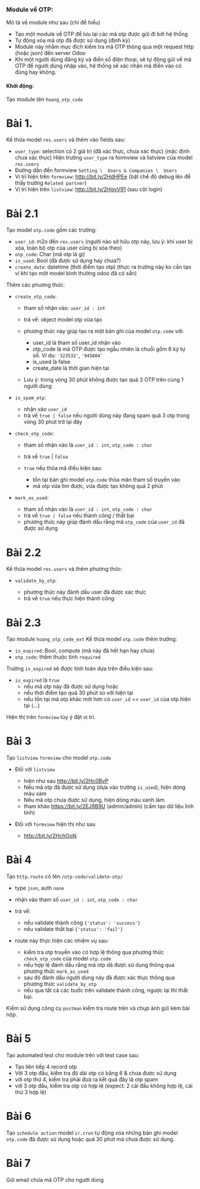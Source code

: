 ### Module về OTP:

Mô tà về module như sau (chỉ để hiểu)
- Tạo một module về OTP để lưu lại các mã otp được gửi đi bởi hệ thống
- Tự động xóa mã otp đã được sử dụng (định kỳ)
- Module này nhằm mục đích kiểm tra mã OTP thông qua một request http (hoặc json) đến server Odoo
- Khi một người dùng đăng ký và điền số điện thoại, sẽ tự động gửi về mã OTP để người dùng nhập vào, hệ thống sẽ xác nhận mã điền vào có đúng hay không.

#### Khởi động:
Tạo module tên `hoang_otp_code`


# Bài 1.
Kế thừa model `res.users` và thêm vào fields sau:

- `user_type`: selection có 2 giá trị (đã xác thực, chưa xác thực) (mặc định chưa xác thực)
Hiện trường `user_type` ra formview và listview của model `res.users`
- Đường dẫn đến formview `Setting \  Users & Companies \  Users`
- Vị trí hiện trên `formview`: http://bit.ly/2HdHPEe (bật chế độ debug lên để thấy trường `Related partner`)
- Vị trí hiện trên `listview`: http://bit.ly/2HgyV91 (sau cột login)

# Bài 2.1
Tạo model `otp.code` gồm các trường:

+ `user_id`: m2o đến `res.users` (người nào sở hữu otp này, lưu ý: khi user bị xóa, toàn bộ otp của user cũng bị xóa theo)
+ `otp_code`: Char (mã otp là gì)
+ `is_used`: Bool (đã được sử dụng hay chưa?)
+ `create_date`: datetime (thời điểm tạo otp) (thực ra trường này ko cần tạo vì khi tạo một model bình thường odoo đã có sẵn)

Thêm các phương thức:
+ `create_otp_code`: 

	- tham số nhận vào: `user_id : int`
	- trả về: object model otp vừa tạo
	- phương thức này giúp tạo ra một bản ghi của model `otp.code` với:
	
		* user_id là tham số user_id nhận vào
		* otp_code là mã OTP được tạo ngẫu nhiên là chuỗi gồm 6 ký tự số. Ví dụ: `'323532'`, `'945804'`
		* is_used là false
		* create_date là thời gian hiện tại
	
	- Lưu ý: trong vòng 30 phút không được tạo quá 3 OTP trên cùng 1 người dùng
	
+ `is_spam_otp`:
	- nhận vào `user_id`
	- trả về `true | false` nếu người dùng này đang spam quá 3 otp trong vòng 30 phút trở lại đây
		
+ `check_otp_code`:

	- tham số nhận vào là `user_id : int`, `otp_code : char`
	- trả về `true` | `false`
	- `true` nếu thỏa mã điều kiện sau:
	
		* tồn tại bản ghi model `otp.code` thỏa mãn tham số truyền vào
		* mã otp vừa tìm được, vừa được tạo không quá 2 phút
		
+ `mark_as_used`:
	- tham số nhận vào là `user_id : int`, `otp_code : char`
	- trả về `true | false` nếu thành công / thất bại
	- phương thức này giúp đánh dấu rằng mã `otp_code` của `user_id` đã được sử dụng

# Bài 2.2
Kế thừa model `res.users` và thêm phương thức:
+ `validate_by_otp`:

	- phương thức này đánh dấu user đã được xác thực
	- trả về `true` nếu thực hiện thành công

# Bài 2.3
Tạo module `hoang_otp_code_ext`
Kế thừa model `otp.code` thêm trường:

- `is_expired`: Bool, compute (mã này đã hết hạn hay chưa)
- `otp_code`: thêm thuộc tính `required`
	
Trường `is_expired` sẽ được tính toán dựa trên điều kiện sau:
+  `is_expired` là `true`  
	- nếu mã otp này đã được sử dụng hoặc
	- nếu thời điểm tạo quá 30 phút so với hiện tại
	- nếu tồn tại mã otp khác mới hơn có `user_id` == `user_id` của otp hiện tại (...)

Hiện thị trên `formview` tùy ý đặt vị trí.

# Bài 3
Tạo `listview` `formview` cho model `otp.code`

+ Đối với `listview`

	- hiện như sau http://bit.ly/2Hc0BvP
	- Nếu mã otp đã được sử dụng (dựa vào trường `is_used`), hiện dòng màu xám
	- Nếu mã otp chưa được sử dụng, hiện dòng màu xanh làm 
	- tham khảo https://bit.ly/2EJ9B9U (admin/admin) (cấm tạo dữ liệu linh tinh)
+ Đối với `formview` hiện thị như sau

	- http://bit.ly/2HchOoN


# Bài 4
Tạo `http.route` có tên `/otp-code/validete-otp/`
+ type `json`, auth `none`
+ nhận vào tham số `user_id : int`, `otp_code : char`
+ trả về: 

	- nếu validate thành công `{'status': 'success'}`
	- nếu validate thất bại `{'status': 'fail'}`
	
+ route này thực hiện các nhiệm vụ sau:

	- kiểm tra otp truyền vào có hợp lệ thông qua phương thức `check_otp_code` của model `otp.code`
	- nếu hợp lệ đánh dấu rằng mã otp dã được sử dụng thông qua phương thức `mark_as_used`
	- sau đó đánh dấu người dùng này đã được xác thực thông qua phương thức `validate_by_otp`
	- nếu qua tất cả các bước trên validate thành công, ngược lại thì thất bại.
	
Kiểm sử dụng công cụ `postman` kiểm tra route trên và chụp ảnh gửi kèm bài nộp.

# Bài 5
Tạo automated test cho module trên với test case sau:
- Tạo liên tiếp 4 record otp
- Với 3 otp đầu, kiểm tra độ dài otp có bằng 6 & chưa được sử dụng
- với otp  thứ 4, kiểm tra phải đưa ra kết quả đây là otp spam
- với 3 otp đầu, kiểm tra otp có hợp lệ (expect: 2 cái đầu không hợp lệ, cái thứ 3 hợp lệ)

# Bài 6
Tạo `schedule action` model `ir.cron` tự động xóa những bản ghi model `otp.code` đã được sử dụng hoặc quá 30 phút mà chưa được sử dụng.

# Bài 7
Gửi email chứa mã OTP cho người dùng
